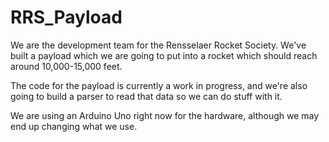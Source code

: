RRS_Payload
===========

We are the development team for the Rensselaer Rocket Society. We've built a payload which we are going to put into a rocket which should reach around 10,000-15,000 feet.

The code for the payload is currently a work in progress, and we're also going to build a parser to read that data so we can do stuff with it.

We are using an Arduino Uno right now for the hardware, although we may end up changing what we use.
